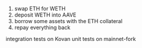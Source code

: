 1. swap ETH for WETH
2. deposit WETH into AAVE
3. borrow some assets with the ETH collateral
4. repay everything back

integration tests on Kovan
unit tests on mainnet-fork
